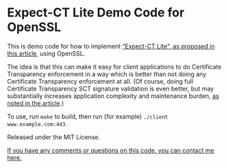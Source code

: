 Expect-CT Lite Demo Code for OpenSSL
====================================

This is demo code for how to implement [“Expect-CT Lite", as proposed in this
article](https://www.devever.net/~hl/expect-ct-lite), using OpenSSL.

The idea is that this can make it easy for client applications to do
Certificate Transparency enforcement in a way which is better than not doing
any Certificate Transparency enforcement at all. (Of course, doing full
Certificate Transparency SCT signature validation is even better, but may
substantially increases application complexity and maintenance burden, [as
noted in the article](https://www.devever.net/~hl/expect-ct-lite).)

To use, run `make` to build, then run (for example) `./client
www.example.com:443`.

Released under the MIT License.

[If you have any comments or questions on this code, you can contact me
here.](https://www.devever.net/~hl/contact)
